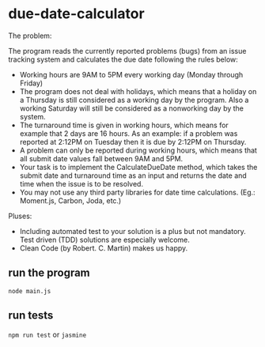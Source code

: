 # due-date-calculator

The problem: 

The program reads the currently reported problems (bugs) from an issue tracking system and calculates the due date following the rules below: 
- Working hours are 9AM to 5PM every working day (Monday through Friday) 
- The program does not deal with holidays, which means that a holiday on a Thursday is still considered as a working day by the program. Also a working Saturday will still be considered as a nonworking day by the system. 
- The turnaround time is given in working hours, which means for example that 2 days are 16 hours. As an example: if a problem was reported at 2:12PM on Tuesday then it is due by 2:12PM on Thursday. 
- A problem can only be reported during working hours, which means that all submit date values fall between 9AM and 5PM. 
- Your task is to implement the CalculateDueDate method, which takes the submit date and turnaround time as an input and returns the date and time when the issue is to be resolved. 
- You may not use any third party libraries for date time calculations. (Eg.: Moment.js, Carbon, Joda, etc.)

Pluses:

- Including automated test to your solution is a plus but not mandatory. Test driven (TDD) solutions are especially welcome.
- Clean Code (by Robert. C. Martin) makes us happy.

## run the program

``` node main.js ```

## run tests

``` npm run test ```  or ``` jasmine ```
